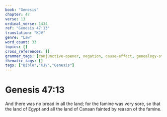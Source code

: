 ```yaml
---
book: "Genesis"
chapter: 47
verse: 13
ordinal_verse: 1434
ref: "Genesis 47:13"
translation: "KJV"
genre: "Law"
word_count: 33
topics: []
cross_references: []
grammar_tags: [conjunctive-opener, negation, cause-effect, genealogy-structure]
thematic_tags: []
tags: ["Bible","KJV","Genesis"]
---
```


# Genesis 47:13

And there was no bread in all the land; for the famine was very sore, so that the land of Egypt and all the land of Canaan fainted by reason of the famine.
